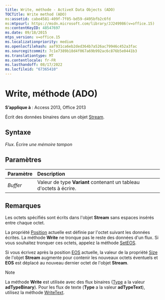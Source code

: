 ```yaml
---
title: Write, méthode - ActiveX Data Objects (ADO)
TOCTitle: Write method (ADO)
ms:assetid: cabe4581-409f-7f05-bd59-d495bfb2c6fd
ms:mtpsurl: https://msdn.microsoft.com/library/JJ249986(v=office.15)
ms:contentKeyID: 48547697
ms.date: 09/18/2015
mtps_version: v=office.15
ms.localizationpriority: medium
ms.openlocfilehash: aaf931ca6eb2ded364b7a526ac79946c452a3fac
ms.sourcegitcommit: 7c1e7389b18d4f067a69b992ac6c876b5e0441b3
ms.translationtype: MT
ms.contentlocale: fr-FR
ms.lasthandoff: 08/17/2022
ms.locfileid: "67365410"
---
```

# <a name="write-method-ado"></a>Write, méthode (ADO)

**S’applique à** : Access 2013, Office 2013

Écrit des données binaires dans un objet [Stream](stream-object-ado.md).

## <a name="syntax"></a>Syntaxe

*Flux*. Écrire *une mémoire tampon*

## <a name="parameters"></a>Paramètres

|Paramètre|Description|
|:--------|:----------|
|*Buffer* |Valeur de type **Variant** contenant un tableau d'octets à écrire.|

## <a name="remarks"></a>Remarques

Les octets spécifiés sont écrits dans l'objet **Stream** sans espaces insérés entre chaque octet.

La propriété [Position](position-property-ado.md) actuelle est définie par l'octet suivant les données écrites. La méthode **Write** ne tronque pas le reste des données d'un flux. Si vous souhaitez tronquer ces octets, appelez la méthode [SetEOS](seteos-method-ado.md).

Si vous écrivez après la position [EOS](eos-property-ado.md) actuelle, la valeur de la propriété [Size](/office/vba/access/concepts/miscellaneous/size-property-ado-stream) de l'objet **Stream** augmente pour contenir les nouveaux octets éventuels et **EOS** est déplacé au nouveau dernier octet de l'objet **Stream**.

> [!NOTE]
> La méthode **Write** est utilisée avec des flux binaires ([Type](type-property-ado-stream.md) a la valeur **adTypeBinary**). Pour les flux de texte (**Type** a la valeur **adTypeText**), utilisez la méthode [WriteText](writetext-method-ado.md).

